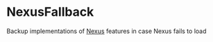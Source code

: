 # NexusFallback
Backup implementations of [Nexus](https://github.com/ProjectEdenGG/Nexus) features in case Nexus fails to load

